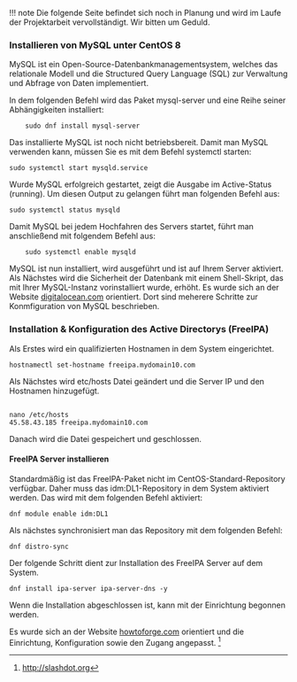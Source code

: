 
!!! note
    Die folgende Seite befindet sich noch in Planung und wird im Laufe der Projektarbeit vervollständigt.
    Wir bitten um Geduld.
    
   ### Installieren von MySQL unter CentOS 8
   MySQL ist ein Open-Source-Datenbankmanagementsystem, welches das relationale Modell und die Structured Query Language (SQL) zur Verwaltung und Abfrage von Daten  implementiert.
   
 In dem folgenden Befehl wird das Paket mysql-server und eine Reihe seiner Abhängigkeiten installiert:
 
```
    sudo dnf install mysql-server
```
Das installierte MySQL ist noch nicht betriebsbereit. Damit man MySQL verwenden kann, müssen Sie es mit dem Befehl systemctl starten:

```
sudo systemctl start mysqld.service
```

Wurde MySQL erfolgreich gestartet, zeigt die Ausgabe im Active-Status (running). Um diesen Output zu gelangen führt man folgenden Befehl aus:

```
sudo systemctl status mysqld
```
Damit MySQL bei jedem Hochfahren des Servers startet, führt man anschließend mit folgendem Befehl aus:
```
    sudo systemctl enable mysqld
```


MySQL ist nun installiert, wird ausgeführt und ist auf Ihrem Server aktiviert. Als Nächstes wird die Sicherheit der Datenbank mit einem Shell-Skript, das mit Ihrer MySQL-Instanz vorinstalliert wurde, erhöht. Es wurde sich an der Website [digitalocean.com](https://www.digitalocean.com/community/tutorials/how-to-install-mysql-on-centos-8-de) orientiert. Dort sind meherere Schritte zur Konmfiguration von MySQL beschrieben.
   
   ### Installation & Konfiguration des Active Directorys (FreeIPA)
   
   
Als Erstes wird ein qualifizierten Hostnamen in dem System eingerichtet. 

```
hostnamectl set-hostname freeipa.mydomain10.com
```

Als Nächstes wird etc/hosts Datei geändert und die Server IP und den Hostnamen hinzugefügt. 
```

nano /etc/hosts
45.58.43.185 freeipa.mydomain10.com
```

Danach wird die Datei gespeichert und geschlossen.



#### FreeIPA Server installieren
Standardmäßig ist das FreeIPA-Paket nicht im CentOS-Standard-Repository verfügbar. Daher muss das idm:DL1-Repository in dem System aktiviert werden.
Das wird mit dem folgenden Befehl aktiviert:

```
dnf module enable idm:DL1
```

Als nächstes synchronisiert man das Repository mit dem folgenden Befehl:

```
dnf distro-sync
```

Der folgende Schritt dient zur Installation des FreeIPA Server auf dem System.

```
dnf install ipa-server ipa-server-dns -y
```

Wenn die Installation abgeschlossen ist, kann mit der Einrichtung begonnen werden.



Es wurde sich an der Website [howtoforge.com](https://www.howtoforge.com/tutorial/install-and-configure-freeipa-server-on-centos-8/) orientiert und die Einrichtung, Konfiguration sowie den Zugang angepasst. [^1]



[^1]: http://slashdot.org


